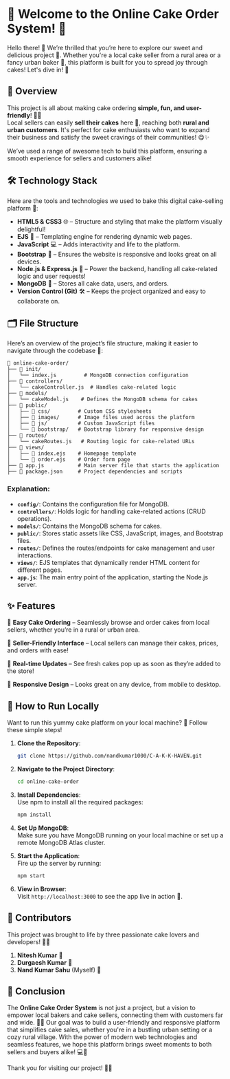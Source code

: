 # 🎂 **Welcome to the Online Cake Order System!** 🎂

Hello there! 👋 We’re thrilled that you’re here to explore our sweet and delicious project 🍰. Whether you're a local cake seller from a rural area or a fancy urban baker 🎂, this platform is built for you to spread joy through cakes! Let's dive in! 🎉

## 📝 **Overview**

This project is all about making cake ordering **simple, fun, and user-friendly**! 🎂🍰  
Local sellers can easily **sell their cakes** here 🧁, reaching both **rural and urban customers**. It's perfect for cake enthusiasts who want to expand their business and satisfy the sweet cravings of their communities! 😋✨

We’ve used a range of awesome tech to build this platform, ensuring a smooth experience for sellers and customers alike!

## 🛠️ **Technology Stack**

Here are the tools and technologies we used to bake this digital cake-selling platform 🍰:

- **HTML5 & CSS3** 🌐 – Structure and styling that make the platform visually delightful!
- **EJS** 🧩 – Templating engine for rendering dynamic web pages.
- **JavaScript** 💻 – Adds interactivity and life to the platform.
- **Bootstrap** 🎨 – Ensures the website is responsive and looks great on all devices.
- **Node.js & Express.js** 🚀 – Power the backend, handling all cake-related logic and user requests!
- **MongoDB** 🍃 – Stores all cake data, users, and orders.
- **Version Control (Git)** 🛠️ – Keeps the project organized and easy to collaborate on.

## 🗂️ **File Structure**

Here’s an overview of the project’s file structure, making it easier to navigate through the codebase 📂:

```plaintext
📁 online-cake-order/
├── 📁 init/
│   └── index.js         # MongoDB connection configuration
├── 📁 controllers/
│   └── cakeController.js  # Handles cake-related logic
├── 📁 models/
│   └── cakeModel.js    # Defines the MongoDB schema for cakes
├── 📁 public/
│   ├── 📁 css/         # Custom CSS stylesheets
│   ├── 📁 images/      # Image files used across the platform
│   ├── 📁 js/          # Custom JavaScript files
│   └── 📁 bootstrap/   # Bootstrap library for responsive design
├── 📁 routes/
│   └── cakeRoutes.js   # Routing logic for cake-related URLs
├── 📁 views/
│   ├── 📄 index.ejs    # Homepage template
│   └── 📄 order.ejs    # Order form page
├── 📄 app.js           # Main server file that starts the application
├── 📄 package.json     # Project dependencies and scripts

```

### Explanation:

- **`config/`**: Contains the configuration file for MongoDB.
- **`controllers/`**: Holds logic for handling cake-related actions (CRUD operations).
- **`models/`**: Contains the MongoDB schema for cakes.
- **`public/`**: Stores static assets like CSS, JavaScript, images, and Bootstrap files.
- **`routes/`**: Defines the routes/endpoints for cake management and user interactions.
- **`views/`**: EJS templates that dynamically render HTML content for different pages.
- **`app.js`**: The main entry point of the application, starting the Node.js server.

## ✨ **Features**

🍰 **Easy Cake Ordering** – Seamlessly browse and order cakes from local sellers, whether you’re in a rural or urban area.

🎂 **Seller-Friendly Interface** – Local sellers can manage their cakes, prices, and orders with ease!

🍃 **Real-time Updates** – See fresh cakes pop up as soon as they’re added to the store!

🧁 **Responsive Design** – Looks great on any device, from mobile to desktop.

## 🚀 **How to Run Locally**

Want to run this yummy cake platform on your local machine? 🍰 Follow these simple steps!

1. **Clone the Repository**:  
   ```bash
   git clone https://github.com/nandkumar1000/C-A-K-K-HAVEN.git
   ```

2. **Navigate to the Project Directory**:  
   ```bash
   cd online-cake-order
   ```

3. **Install Dependencies**:  
   Use npm to install all the required packages:  
   ```bash
   npm install
   ```

4. **Set Up MongoDB**:  
   Make sure you have MongoDB running on your local machine or set up a remote MongoDB Atlas cluster. 

5. **Start the Application**:  
   Fire up the server by running:  
   ```bash
   npm start
   ```

6. **View in Browser**:  
   Visit `http://localhost:3000` to see the app live in action 🎉.

## 👥 **Contributors**

This project was brought to life by three passionate cake lovers and developers! 🍰✨

1. **Nitesh Kumar** 🍪
2. **Durgaesh Kumar** 🧁
3. **Nand Kumar Sahu** (Myself) 🎂

## 🏁 **Conclusion**

The **Online Cake Order System** is not just a project, but a vision to empower local bakers and cake sellers, connecting them with customers far and wide. 🎂🍰 Our goal was to build a user-friendly and responsive platform that simplifies cake sales, whether you're in a bustling urban setting or a cozy rural village. With the power of modern web technologies and seamless features, we hope this platform brings sweet moments to both sellers and buyers alike! 💻🎉

Thank you for visiting our project! 🍰🎉

